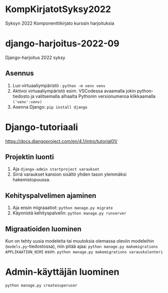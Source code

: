 # KompKirjatotSyksy2022
Syksyn 2022 Komponenttikirjato kurssin harjoituksia

# django-harjoitus-2022-09
Django-harjoitus 2022 syksy

## Asennus

1. Luo virtuaaliympäristö : `python -m venv venv`
2. Aktivoi  virtuaaliympäristö
    esim. VSCodessa avaamalla jokin python-tiedosto ja valitsemalla
    alhaalta Pythonin versionumeroa klikkaamalla `('venv':venv)`
3. Asenna Django: `pip install django`

# Django-tutoriaali

https://docs.djangoproject.com/en/4.1/intro/tutorial01/

## Projektin luonti

1. Aja `django-admin startproject varaukset`
2. Sirrä varaukset kansion sisältö yhden tason ylemmäksi hakemistopuussa.

## Kehityspalvelimen ajaminen

1. Aja ensin migraaatiot: `python manage.py migrate`
2. Käynnistä kehityspalvelin: `python manage.py runserver` 

## Migraatioiden luominen

Kun on tehty uusia modeleita tai muutoksia olemassa oleviin modeleihin (`models.py`-tiedostossa), niin pitää ajaa: `python manage.py makemigrations APPLIKAATION_NIMI` esim. `python manage.py makemigrations varauskalenteri`

# Admin-käyttäjän luominen
`python manage.py createsuperuser`

